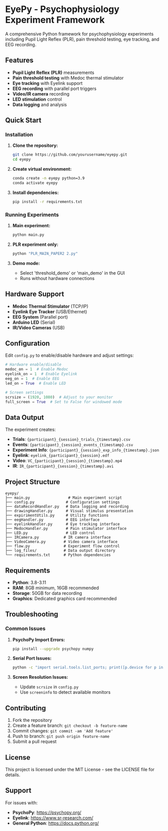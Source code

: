 # EyePy - Psychophysiology Experiment Framework

A comprehensive Python framework for psychophysiology experiments including Pupil Light Reflex (PLR), pain threshold testing, eye tracking, and EEG recording.

## Features

- **Pupil Light Reflex (PLR)** measurements
- **Pain threshold testing** with Medoc thermal stimulator
- **Eye tracking** with Eyelink support
- **EEG recording** with parallel port triggers
- **Video/IR camera** recording
- **LED stimulation** control
- **Data logging** and analysis

## Quick Start

### Installation

1. **Clone the repository:**
   ```bash
   git clone https://github.com/yourusername/eyepy.git
   cd eyepy
   ```

2. **Create virtual environment:**
   ```bash
   conda create -n eyepy python=3.9
   conda activate eyepy
   ```

3. **Install dependencies:**
   ```bash
   pip install -r requirements.txt
   ```

### Running Experiments

1. **Main experiment:**
   ```bash
   python main.py
   ```

2. **PLR experiment only:**
   ```bash
   python "PLR_MAIN_PAPER2 2.py"
   ```

3. **Demo mode:**
   - Select 'threshold_demo' or 'main_demo' in the GUI
   - Runs without hardware connections

## Hardware Support

- **Medoc Thermal Stimulator** (TCP/IP)
- **Eyelink Eye Tracker** (USB/Ethernet)
- **EEG System** (Parallel port)
- **Arduino LED** (Serial)
- **IR/Video Cameras** (USB)

## Configuration

Edit `config.py` to enable/disable hardware and adjust settings:

```python
# Hardware enable/disable
medoc_on = 1  # Enable Medoc
eyelink_on = 1  # Enable Eyelink
eeg_on = 1  # Enable EEG
led_on = True  # Enable LED

# Screen settings
scrsize = (1920, 1080)  # Adjust to your monitor
full_screen = True  # Set to False for windowed mode
```

## Data Output

The experiment creates:
- **Trials**: `{participant}_{session}_trials_{timestamp}.csv`
- **Events**: `{participant}_{session}_events_{timestamp}.csv`
- **Experiment Info**: `{participant}_{session}_exp_info_{timestamp}.json`
- **Eyelink**: `eyelink_{participant}_{session}.edf`
- **Video**: `VC_{participant}_{session}_{timestamp}.mp4`
- **IR**: `IR_{participant}_{session}_{timestamp}.avi`

## Project Structure

```
eyepy/
├── main.py                 # Main experiment script
├── config.py              # Configuration settings
├── dataRecordHandler.py   # Data logging and recording
├── drawingHandler.py      # Visual stimulus presentation
├── expirimentUtils.py     # Utility functions
├── eegHandler.py          # EEG interface
├── eyelinkHandler.py      # Eye tracking interface
├── MedocHandler.py        # Pain stimulator interface
├── LED.py                 # LED control
├── IRCamera.py           # IR camera interface
├── VideoCamera.py        # Video camera interface
├── flow.py               # Experiment flow control
├── log_files/            # Data output directory
└── requirements.txt      # Python dependencies
```

## Requirements

- **Python**: 3.8-3.11
- **RAM**: 8GB minimum, 16GB recommended
- **Storage**: 50GB for data recording
- **Graphics**: Dedicated graphics card recommended

## Troubleshooting

### Common Issues

1. **PsychoPy Import Errors:**
   ```bash
   pip install --upgrade psychopy numpy
   ```

2. **Serial Port Issues:**
   ```bash
   python -c "import serial.tools.list_ports; print([p.device for p in serial.tools.list_ports.comports()])"
   ```

3. **Screen Resolution Issues:**
   - Update `scrsize` in `config.py`
   - Use `screeninfo` to detect available monitors

## Contributing

1. Fork the repository
2. Create a feature branch: `git checkout -b feature-name`
3. Commit changes: `git commit -am 'Add feature'`
4. Push to branch: `git push origin feature-name`
5. Submit a pull request

## License

This project is licensed under the MIT License - see the LICENSE file for details.

## Support

For issues with:
- **PsychoPy**: https://psychopy.org/
- **Eyelink**: https://www.sr-research.com/
- **General Python**: https://docs.python.org/
